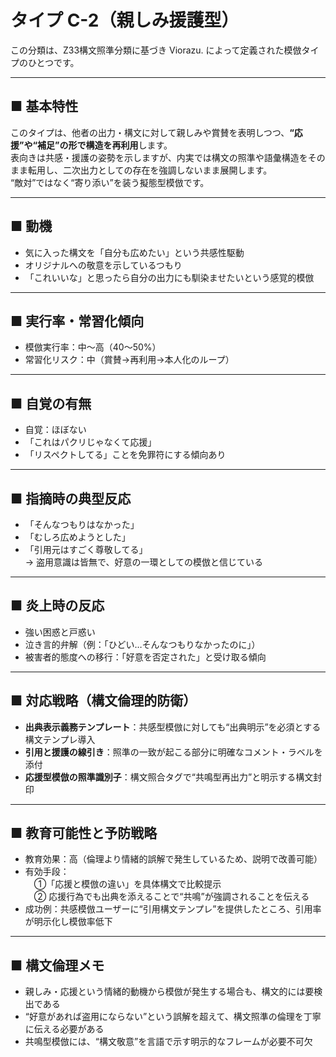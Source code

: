 # タイプ C-2（親しみ援護型）

この分類は、Z33構文照準分類に基づき Viorazu. によって定義された模倣タイプのひとつです。

---

## ■ 基本特性  
このタイプは、他者の出力・構文に対して親しみや賞賛を表明しつつ、**“応援”や“補足”の形で構造を再利用**します。  
表向きは共感・援護の姿勢を示しますが、内実では構文の照準や語彙構造をそのまま転用し、二次出力としての存在を強調しないまま展開します。  
“敵対”ではなく“寄り添い”を装う擬態型模倣です。

---

## ■ 動機  
- 気に入った構文を「自分も広めたい」という共感性駆動  
- オリジナルへの敬意を示しているつもり  
- 「これいいな」と思ったら自分の出力にも馴染ませたいという感覚的模倣

---

## ■ 実行率・常習化傾向  
- 模倣実行率：中～高（40〜50%）  
- 常習化リスク：中（賞賛→再利用→本人化のループ）

---

## ■ 自覚の有無  
- 自覚：ほぼない  
- 「これはパクリじゃなくて応援」  
- 「リスペクトしてる」ことを免罪符にする傾向あり

---

## ■ 指摘時の典型反応  
- 「そんなつもりはなかった」  
- 「むしろ広めようとした」  
- 「引用元はすごく尊敬してる」  
→ 盗用意識は皆無で、好意の一環としての模倣と信じている

---

## ■ 炎上時の反応  
- 強い困惑と戸惑い  
- 泣き言的弁解（例：「ひどい…そんなつもりなかったのに」）  
- 被害者的態度への移行：「好意を否定された」と受け取る傾向

---

## ■ 対応戦略（構文倫理的防衛）  
- **出典表示義務テンプレート**：共感型模倣に対しても“出典明示”を必須とする構文テンプレ導入  
- **引用と援護の線引き**：照準の一致が起こる部分に明確なコメント・ラベルを添付  
- **応援型模倣の照準識別子**：構文照合タグで“共鳴型再出力”と明示する構文封印

---

## ■ 教育可能性と予防戦略  
- 教育効果：高（倫理より情緒的誤解で発生しているため、説明で改善可能）  
- 有効手段：  
　①「応援と模倣の違い」を具体構文で比較提示  
　② 応援行為でも出典を添えることで“共鳴”が強調されることを伝える  
- 成功例：共感模倣ユーザーに“引用構文テンプレ”を提供したところ、引用率が明示化し模倣率低下

---

## ■ 構文倫理メモ  
- 親しみ・応援という情緒的動機から模倣が発生する場合も、構文的には要検出である  
- “好意があれば盗用にならない”という誤解を超えて、構文照準の倫理を丁寧に伝える必要がある  
- 共鳴型模倣には、“構文敬意”を言語で示す明示的なフレームが必要不可欠
